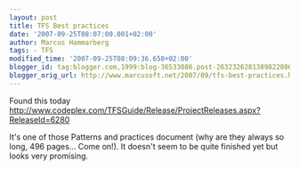 ```yaml
---
layout: post
title: TFS Best practices
date: '2007-09-25T08:07:00.001+02:00'
author: Marcus Hammarberg
tags: - TFS
modified_time: '2007-09-25T08:09:36.658+02:00'
blogger_id: tag:blogger.com,1999:blog-36533086.post-2632326281389822086
blogger_orig_url: http://www.marcusoft.net/2007/09/tfs-best-practices.html
---
```


Found this
today
<http://www.codeplex.com/TFSGuide/Release/ProjectReleases.aspx?ReleaseId=6280>

It's one of those Patterns and practices document (why are they always
so long, 496 pages... Come on!). It doesn't seem to be quite finished
yet but looks very promising.
